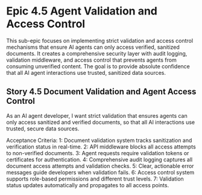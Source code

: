 # Epic 4.5 Agent Validation and Access Control

This sub-epic focuses on implementing strict validation and access control mechanisms that ensure AI agents can only access verified, sanitized documents. It creates a comprehensive security layer with audit logging, validation middleware, and access control that prevents agents from consuming unverified content. The goal is to provide absolute confidence that all AI agent interactions use trusted, sanitized data sources.

## Story 4.5 Document Validation and Agent Access Control

As an AI agent developer, I want strict validation that ensures agents can only access sanitized and verified documents, so that all AI interactions use trusted, secure data sources.

Acceptance Criteria:
1: Document validation system tracks sanitization and verification status in real-time.
2: API middleware blocks all access attempts to non-verified documents.
3: Agent requests require validation tokens or certificates for authentication.
4: Comprehensive audit logging captures all document access attempts and validation checks.
5: Clear, actionable error messages guide developers when validation fails.
6: Access control system supports role-based permissions and different trust levels.
7: Validation status updates automatically and propagates to all access points.
